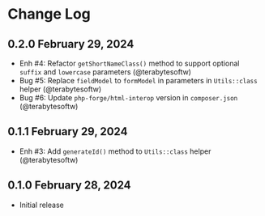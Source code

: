# Change Log

## 0.2.0 February 29, 2024

- Enh #4: Refactor `getShortNameClass()` method to support optional `suffix` and `lowercase` parameters (@terabytesoftw)
- Bug #5: Replace `fieldModel` to `formModel` in parameters in `Utils::class` helper (@terabytesoftw)
- Bug #6: Update `php-forge/html-interop` version in `composer.json` (@terabytesoftw)

## 0.1.1 February 29, 2024

- Enh #3: Add `generateId()` method to `Utils::class` helper (@terabytesoftw)

## 0.1.0 February 28, 2024

- Initial release
